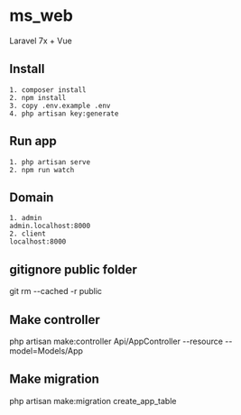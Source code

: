 # ms_web

Laravel 7x + Vue

## Install

```
1. composer install
2. npm install
3. copy .env.example .env
4. php artisan key:generate

```

## Run app

```
1. php artisan serve
2. npm run watch
```

## Domain

```
1. admin
admin.localhost:8000
2. client
localhost:8000
```

## gitignore public folder

git rm --cached -r public

## Make controller

php artisan make:controller Api/AppController --resource --model=Models/App

## Make migration

php artisan make:migration create_app_table

